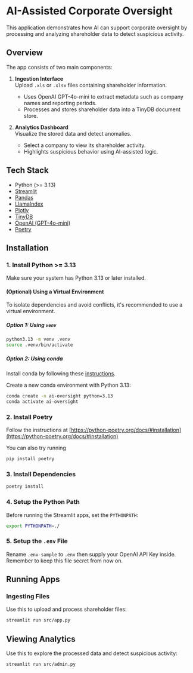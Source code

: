 # AI-Assisted Corporate Oversight

This application demonstrates how AI can support corporate oversight by processing and analyzing shareholder data to detect suspicious activity.

## Overview

The app consists of two main components:

1. **Ingestion Interface**  
   Upload `.xls` or `.xlsx` files containing shareholder information.  
   - Uses OpenAI GPT-4o-mini to extract metadata such as company names and reporting periods.
   - Processes and stores shareholder data into a TinyDB document store.

2. **Analytics Dashboard**  
   Visualize the stored data and detect anomalies.  
   - Select a company to view its shareholder activity.
   - Highlights suspicious behavior using AI-assisted logic.

## Tech Stack

- Python (>= 3.13)
- [Streamlit](https://streamlit.io/)
- [Pandas](https://pandas.pydata.org/)
- [LlamaIndex](https://llamaindex.ai/)
- [Plotly](https://plotly.com/python/)
- [TinyDB](https://tinydb.readthedocs.io/)
- [OpenAI (GPT-4o-mini)](https://platform.openai.com/)
- [Poetry](https://python-poetry.org/)

## Installation

### 1. Install Python >= 3.13

Make sure your system has Python 3.13 or later installed.

#### (Optional) Using a Virtual Environment

To isolate dependencies and avoid conflicts, it's recommended to use a virtual environment.

##### Option 1: Using `venv`

```bash
python3.13 -m venv .venv
source .venv/bin/activate
```

##### Option 2: Using conda
Install conda by following these [instructions](https://docs.conda.io/projects/conda/en/latest/user-guide/install/index.html).

Create a new conda environment with Python 3.13:

```bash
conda create -n ai-oversight python=3.13
conda activate ai-oversight
```

### 2. Install Poetry

Follow the instructions at [https://python-poetry.org/docs/#installation](https://python-poetry.org/docs/#installation)

You can also try running 
```bash
pip install poetry
```

### 3. Install Dependencies

```bash
poetry install
```

### 4. Setup the Python Path
Before running the Streamlit apps, set the `PYTHONPATH`:
```bash
export PYTHONPATH=./
```

### 5. Setup the `.env` File
Rename `.env-sample` to `.env` then supply your OpenAI API Key inside.
Remember to keep this file secret from now on.

## Running Apps

### Ingesting Files

Use this to upload and process shareholder files:

```bash
streamlit run src/app.py
```

## Viewing Analytics

Use this to explore the processed data and detect suspicious activity:

```bash
streamlit run src/admin.py
```